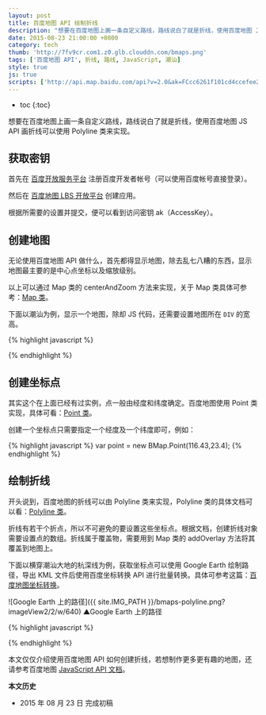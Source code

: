```yaml
---
layout: post
title: 百度地图 API 绘制折线
description: "想要在百度地图上画一条自定义路线，路线说白了就是折线，使用百度地图 JS API 画折线可以使用 Polyline 类来实现。"
date: 2015-08-23 21:00:00 +0800
category: tech
thumb: 'http://7fv9cr.com1.z0.glb.clouddn.com/bmaps.png'
tags: ['百度地图 API', 折线, 路线, JavaScript, 潮汕]
style: true
js: true
scripts: ['http://api.map.baidu.com/api?v=2.0&ak=FCcc6261f101cd4ccefee22113a609de']
---
```


* toc
{:toc}

想要在百度地图上画一条自定义路线，路线说白了就是折线，使用百度地图 JS API 画折线可以使用 Polyline 类来实现。

## 获取密钥

首先在 [百度开放服务平台](http://developer.baidu.com/) 注册百度开发者帐号（可以使用百度帐号直接登录）。

然后在 [百度地图 LBS 开放平台](http://lbsyun.baidu.com/apiconsole/key) 创建应用。

根据所需要的设置并提交，便可以看到访问密钥 ak（AccessKey）。

## 创建地图

无论使用百度地图 API 做什么，首先都得显示地图，除去乱七八糟的东西，显示地图最主要的是中心点坐标以及缩放级别。

以上可以通过 Map 类的 centerAndZoom 方法来实现，关于 Map 类具体可参考：[Map 类](http://developer.baidu.com/map/reference/index.php?title=Class:%E6%A0%B8%E5%BF%83%E7%B1%BB/Map)。

下面以潮汕为例，显示一个地图，除却 JS 代码，还需要设置地图所在 `DIV` 的宽高。

{% highlight javascript %}
<script type="text/javascript" src="http://api.map.baidu.com/api?v=2.0&ak=您的密钥"></script>
<div id="map"></div>
<script type="text/javascript">
var map = new BMap.Map("map");//创建地图实例
var point = new BMap.Point(116.43,23.4);//创建坐标点
map.centerAndZoom(point, 10);//设置中心坐标及默认缩放级别
</script>
{% endhighlight %}

<div id="map01" class="map"></div>

## 创建坐标点

其实这个在上面已经有过实例，点一般由经度和纬度确定。百度地图使用 Point 类实现，具体可看：[Point 类](http://developer.baidu.com/map/reference/index.php?title=Class:%E5%9F%BA%E7%A1%80%E7%B1%BB/Point)。

创建一个坐标点只需要指定一个经度及一个纬度即可，例如：

{% highlight javascript %}
var point = new BMap.Point(116.43,23.4);
{% endhighlight %}

## 绘制折线

开头说到，百度地图的折线可以由 Polyline 类来实现，Polyline 类的具体文档可以看：[Polyline 类](http://developer.baidu.com/map/reference/index.php?title=Class:%E8%A6%86%E7%9B%96%E7%89%A9%E7%B1%BB/Polyline)。

折线有若干个折点，所以不可避免的要设置这些坐标点。根据文档，创建折线对象需要设置点的数组。折线属于覆盖物，需要用到 Map 类的 addOverlay 方法将其覆盖到地图上。

下面以横穿潮汕大地的杭深线为例，获取坐标点可以使用 Google Earth 绘制路径，导出 KML 文件后使用百度坐标转换 API 进行批量转换。具体可参考这篇：[百度地图坐标转换](/bmaps-changeposition.html)。

![Google Earth 上的路径]({{ site.IMG_PATH }}/bmaps-polyline.png?imageView2/2/w/640)
▲Google Earth 上的路径

{% highlight javascript %}
<script type="text/javascript" src="http://api.map.baidu.com/api?v=2.0&ak=您的密钥"></script>
<div id="map"></div>
<script type="text/javascript">
var map = new BMap.Map("map");//创建地图实例
var point = new BMap.Point(116.43,23.43);//创建坐标点
var points = [ 
  new BMap.Point(117.270591,23.812975), 
  new BMap.Point(117.227819,23.814327), 
  new BMap.Point(117.171452,23.800036), 
  new BMap.Point(117.132368,23.791609), 
  new BMap.Point(117.076919,23.764658), 
  new BMap.Point(117.024827,23.754510), 
  new BMap.Point(116.981047,23.739533), 
  new BMap.Point(116.939091,23.717617), 
  new BMap.Point(116.900199,23.699399), 
  new BMap.Point(116.885031,23.689196), 
  new BMap.Point(116.874584,23.679668), 
  new BMap.Point(116.811841,23.626940), 
  new BMap.Point(116.759632,23.604713), 
  new BMap.Point(116.725061,23.587160), 
  new BMap.Point(116.651402,23.566650), 
  new BMap.Point(116.595323,23.545934), 
  new BMap.Point(116.565463,23.533553), 
  new BMap.Point(116.552337,23.519046), 
  new BMap.Point(116.544596,23.508704), 
  new BMap.Point(116.537630,23.464337), 
  new BMap.Point(116.528264,23.443634), 
  new BMap.Point(116.518571,23.425543), 
  new BMap.Point(116.502256,23.414608), 
  new BMap.Point(116.429954,23.388459), 
  new BMap.Point(116.388039,23.368854), 
  new BMap.Point(116.352537,23.347284), 
  new BMap.Point(116.281605,23.327247), 
  new BMap.Point(116.227800,23.293717), 
  new BMap.Point(116.214108,23.280499), 
  new BMap.Point(116.180527,23.247139), 
  new BMap.Point(116.107918,23.134458), 
  new BMap.Point(116.040802,23.102683), 
  new BMap.Point(116.005375,23.071510), 
  new BMap.Point(115.979189,23.052335), 
  new BMap.Point(115.874687,23.017842), 
  new BMap.Point(115.732058,22.949055), 
  new BMap.Point(115.650940,22.903134), 
  new BMap.Point(115.559445,22.859811), 
];//设置坐标数组
var polyline = new BMap.Polyline(points);//创建折线
map.centerAndZoom(point, 10);//设置中心坐标及默认缩放级别
map.addOverlay(polyline);//将折线覆盖到地图上
</script>
{% endhighlight %}

<div id="map02" class="map"></div>

本文仅仅介绍使用百度地图 API 如何创建折线，若想制作更多更有趣的地图，还请参考百度地图 [JavaScript API 文档](http://developer.baidu.com/map/index.php?title=jspopular)。

**本文历史**

* 2015 年 08 月 23 日 完成初稿
<!--<style>
    .map{max-width:640px;width:100%;height:384px}
    </style>-->
  <!--<script>
    $('.map').height($('.map').width()*2/3);
    if ($('.map').width() < 500){
      var zoom = 9;
    } else {
      var zoom = 10;
    }
    var map01 = new BMap.Map("map01");
    var map02 = new BMap.Map("map02");
    var point = new BMap.Point(116.43,23.4);
    var points = [ 
    new BMap.Point(117.270588,23.812967), 
    new BMap.Point(117.227815,23.814331), 
    new BMap.Point(117.171450,23.800042), 
    new BMap.Point(117.150759,23.793515), 
    new BMap.Point(117.132366,23.791615), 
    new BMap.Point(117.076916,23.764662), 
    new BMap.Point(117.025117,23.754470), 
    new BMap.Point(116.977697,23.738077), 
    new BMap.Point(116.900202,23.699401), 
    new BMap.Point(116.885028,23.689195), 
    new BMap.Point(116.874584,23.679663), 
    new BMap.Point(116.819681,23.632414), 
    new BMap.Point(116.808133,23.624896), 
    new BMap.Point(116.759631,23.604708), 
    new BMap.Point(116.737952,23.593357), 
    new BMap.Point(116.725047,23.587241), 
    new BMap.Point(116.569681,23.536185), 
    new BMap.Point(116.528263,23.443635), 
    new BMap.Point(116.518568,23.425542), 
    new BMap.Point(116.502531,23.414523), 
    new BMap.Point(116.387604,23.369746), 
    new BMap.Point(116.352543,23.347282), 
    new BMap.Point(116.281609,23.327249), 
    new BMap.Point(116.227475,23.293805), 
    new BMap.Point(116.181042,23.246917), 
    new BMap.Point(116.109265,23.135226), 
    new BMap.Point(115.984812,23.055625), 
    new BMap.Point(115.855352,23.005498), 
    new BMap.Point(115.706745,22.938802), 
    ];
    var polyline = new BMap.Polyline(points);
    map01.centerAndZoom(point, zoom);
    map02.centerAndZoom(point, zoom);
    map02.addOverlay(polyline);   
  </script>-->
